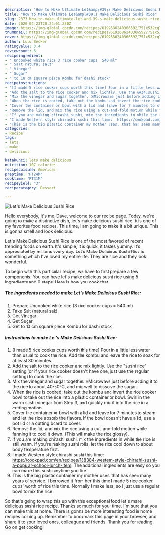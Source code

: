 ```yaml
---
description: "How to Make Ultimate Let&amp;#39;s Make Delicious Sushi Rice"
title: "How to Make Ultimate Let&amp;#39;s Make Delicious Sushi Rice"
slug: 2373-how-to-make-ultimate-let-and-39-s-make-delicious-sushi-rice
date: 2020-04-23T20:24:01.230Z
image: https://img-global.cpcdn.com/recipes/6192686240366592/751x532cq70/lets-make-delicious-sushi-rice-recipe-main-photo.jpg
thumbnail: https://img-global.cpcdn.com/recipes/6192686240366592/751x532cq70/lets-make-delicious-sushi-rice-recipe-main-photo.jpg
cover: https://img-global.cpcdn.com/recipes/6192686240366592/751x532cq70/lets-make-delicious-sushi-rice-recipe-main-photo.jpg
author: Lulu Becker
ratingvalue: 3.4
reviewcount: 6
recipeingredient:
- " Uncooked white rice 3 rice cooker cups  540 ml"
- " Salt natural salt"
- " Vinegar"
- " Sugar"
- " to 10 cm square piece Kombu for dashi stock"
recipeinstructions:
- "[I made 5 rice cooker cups worth this time] Pour in a little less water than usual to cook the rice. Add the kombu and leave the rice to soak for at least 30 minutes."
- "Add the salt to the rice cooker and mix lightly. Use the &#34;sushi rice&#34; setting (or if your rice cooker doesn&#39;t have one, just use the regular setting) to cook the rice."
- "Mix the vinegar and sugar together. ※Microwave just before adding it to the rice to about 40-50°C, and mix well to dissolve the sugar."
- "When the rice is cooked, take out the kombu and invert the rice cooker bowl to take out the rice into a plastic container or bowl. Swirl in the warm sushi vinegar from Step 3, and quickly mix it into the rice in a cutting motion."
- "Cover the container or bowl with a lid and leave for 7 minutes to steam and let the rice absorb the flavors. If the bowl doesn&#39;t have a lid, use a pot lid or a cutting board to cover."
- "Remove the lid, and mix the rice using a cut-and-fold motion while fanning it to cool it down. (This will make the rice glossy)."
- "If you are making chirashi sushi, mix the ingredients in while the rice is still warm. If you&#39;re making sushi rolls, let the rice cool down to about body temperature first."
- "I made Western style chirashi sushi this time:  https://cookpad.com/en/recipes/188384-western-style-chirashi-sushi-a-popular-school-lunch-item. The additional ingredients are easy so you can make this sushi anytime you like."
- "This is the big plastic container my mother uses, that has seen many years of service. I borrowed it from her this time I made 5 rice cooker cups&#39; worth of rice this time. Normally I make less, so I just use a regular bowl to mix the rice."
categories:
- Recipe
tags:
- lets
- make
- delicious

katakunci: lets make delicious 
nutrition: 107 calories
recipecuisine: American
preptime: "PT24M"
cooktime: "PT31M"
recipeyield: "3"
recipecategory: Dessert

---
```



![Let&#39;s Make Delicious Sushi Rice](https://img-global.cpcdn.com/recipes/6192686240366592/751x532cq70/lets-make-delicious-sushi-rice-recipe-main-photo.jpg)

Hello everybody, it's me, Dave, welcome to our recipe page. Today, we're going to make a distinctive dish, let&#39;s make delicious sushi rice. It is one of my favorites food recipes. This time, I am going to make it a bit unique. This is gonna smell and look delicious.

Let&#39;s Make Delicious Sushi Rice is one of the most favored of recent trending foods on earth. It's simple, it is quick, it tastes yummy. It's appreciated by millions every day. Let&#39;s Make Delicious Sushi Rice is something which I've loved my entire life. They are nice and they look wonderful.




To begin with this particular recipe, we have to first prepare a few components. You can have let&#39;s make delicious sushi rice using 5 ingredients and 9 steps. Here is how you cook that.

<!--inarticleads1-->

##### The ingredients needed to make Let&#39;s Make Delicious Sushi Rice:

1. Prepare  Uncooked white rice (3 rice cooker cups = 540 ml)
1. Take  Salt (natural salt)
1. Get  Vinegar
1. Get  Sugar
1. Get  to 10 cm square piece Kombu for dashi stock




<!--inarticleads2-->

##### Instructions to make Let&#39;s Make Delicious Sushi Rice:

1. [I made 5 rice cooker cups worth this time] Pour in a little less water than usual to cook the rice. Add the kombu and leave the rice to soak for at least 30 minutes.
1. Add the salt to the rice cooker and mix lightly. Use the &#34;sushi rice&#34; setting (or if your rice cooker doesn&#39;t have one, just use the regular setting) to cook the rice.
1. Mix the vinegar and sugar together. ※Microwave just before adding it to the rice to about 40-50°C, and mix well to dissolve the sugar.
1. When the rice is cooked, take out the kombu and invert the rice cooker bowl to take out the rice into a plastic container or bowl. Swirl in the warm sushi vinegar from Step 3, and quickly mix it into the rice in a cutting motion.
1. Cover the container or bowl with a lid and leave for 7 minutes to steam and let the rice absorb the flavors. If the bowl doesn&#39;t have a lid, use a pot lid or a cutting board to cover.
1. Remove the lid, and mix the rice using a cut-and-fold motion while fanning it to cool it down. (This will make the rice glossy).
1. If you are making chirashi sushi, mix the ingredients in while the rice is still warm. If you&#39;re making sushi rolls, let the rice cool down to about body temperature first.
1. I made Western style chirashi sushi this time:  https://cookpad.com/en/recipes/188384-western-style-chirashi-sushi-a-popular-school-lunch-item. The additional ingredients are easy so you can make this sushi anytime you like.
1. This is the big plastic container my mother uses, that has seen many years of service. I borrowed it from her this time I made 5 rice cooker cups&#39; worth of rice this time. Normally I make less, so I just use a regular bowl to mix the rice.




So that's going to wrap this up with this exceptional food let&#39;s make delicious sushi rice recipe. Thanks so much for your time. I'm sure that you can make this at home. There is gonna be more interesting food in home recipes coming up. Remember to bookmark this page in your browser, and share it to your loved ones, colleague and friends. Thank you for reading. Go on get cooking!
